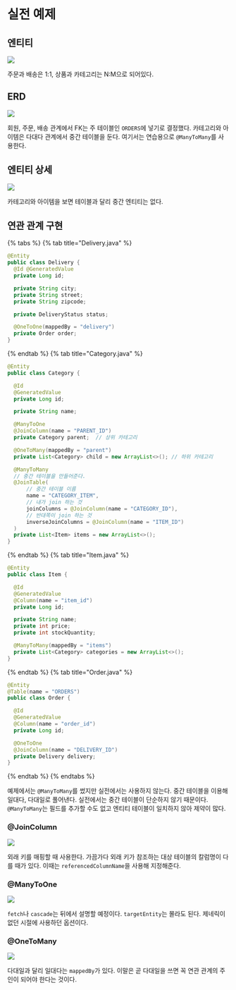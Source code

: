 # 실전 예제
## 엔티티

![](../../.gitbook/assets/kimyounghan-orm-jpa/06/screenshot%202021-03-20%20오후%204.00.41.png)

주문과 배송은 1:1, 상품과 카테고리는 N:M으로 되어있다.

## ERD

![](../../.gitbook/assets/kimyounghan-orm-jpa/06/screenshot%202021-03-20%20오후%204.00.51.png)

회원, 주문, 배송 관계에서 FK는 주 테이블인 `ORDERS`에 넣기로 결정했다. 카테고리와 아이템은 다대다 관계에서 중간 테이블을 둔다. 여기서는 연습용으로 `@ManyToMany`를 사용한다.

## 엔티티 상세

![](../../.gitbook/assets/kimyounghan-orm-jpa/06/screenshot%202021-03-20%20오후%204.00.57.png)

카테고리와 아이템을 보면 테이블과 달리 중간 엔티티는 없다.

## 연관 관계 구현

{% tabs %} {% tab title="Delivery.java" %}

```java
@Entity
public class Delivery {
  @Id @GeneratedValue
  private Long id;

  private String city;
  private String street;
  private String zipcode;

  private DeliveryStatus status;

  @OneToOne(mappedBy = "delivery")
  private Order order;
}
```

{% endtab %} {% tab title="Category.java" %}

```java
@Entity
public class Category {

  @Id
  @GeneratedValue
  private Long id;

  private String name;

  @ManyToOne
  @JoinColumn(name = "PARENT_ID")
  private Category parent;  // 상위 카테고리

  @OneToMany(mappedBy = "parent")
  private List<Category> child = new ArrayList<>(); // 하위 카테고리

  @ManyToMany
  // 중간 테이블을 만들어준다.
  @JoinTable(
      // 중간 테이블 이름
      name = "CATEGORY_ITEM",
      // 내가 join 하는 것
      joinColumns = @JoinColumn(name = "CATEGORY_ID"),
      // 반대쪽이 join 하는 것
      inverseJoinColumns = @JoinColumn(name = "ITEM_ID")
  )
  private List<Item> items = new ArrayList<>();
}

```

{% endtab %} {% tab title="Item.java" %}

```java
@Entity
public class Item {

  @Id
  @GeneratedValue
  @Column(name = "item_id")
  private Long id;

  private String name;
  private int price;
  private int stockQuantity;

  @ManyToMany(mappedBy = "items")
  private List<Category> categories = new ArrayList<>();
}
```

{% endtab %} {% tab title="Order.java" %}

```java
@Entity
@Table(name = "ORDERS") 
public class Order {

  @Id
  @GeneratedValue
  @Column(name = "order_id")
  private Long id;

  @OneToOne
  @JoinColumn(name = "DELIVERY_ID")
  private Delivery delivery;
}
```

{% endtab %} {% endtabs %}

예제에서는 `@ManyToMany`를 썼지만 실전에서는 사용하지 않는다. 중간 테이블을 이용해 일대다, 다대일로 풀어낸다. 실전에서는 중간 테이블이 단순하지 않기 때문이다. `@ManyToMany`는 필드를 추가할 수도 없고 엔티티 테이블이 일치하지 않아 제약이 많다.

### @JoinColumn

![](../../.gitbook/assets/kimyounghan-orm-jpa/06/screenshot%202021-03-20%20오후%204.01.11.png)

외래 키를 매핑할 때 사용한다. 가끔가다 외래 키가 참조하는 대상 테이블의 칼럼명이 다를 때가 있다. 이때는 `referencedColumnName`을 사용해 지정해준다.

### @ManyToOne

![](../../.gitbook/assets/kimyounghan-orm-jpa/06/screenshot%202021-03-20%20오후%204.01.16.png)

`fetch`나 `cascade`는 뒤에서 설명할 예정이다. `targetEntity`는 몰라도 된다. 제네릭이 없던 시절에 사용하던 옵션이다.

### @OneToMany

![](../../.gitbook/assets/kimyounghan-orm-jpa/06/screenshot%202021-03-20%20오후%204.01.22.png)

다대일과 달리 일대다는 `mappedBy`가 있다. 이말은 곧 다대일을 쓰면 꼭 연관 관계의 주인이 되어야 한다는 것이다.